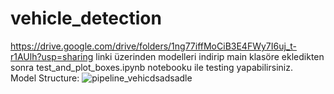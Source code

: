 # vehicle_detection

https://drive.google.com/drive/folders/1ng77iffMoCiB3E4FWy7I6uj_t-r1AUlh?usp=sharing linki üzerinden modelleri indirip main klasöre ekledikten sonra test_and_plot_boxes.ipynb notebooku ile testing yapabilirsiniz.  
Model Structure:
![pipeline_vehicdsadsadle](https://user-images.githubusercontent.com/67926547/211191608-2c19625c-61fd-4d15-864a-57c04e26119d.jpg)
